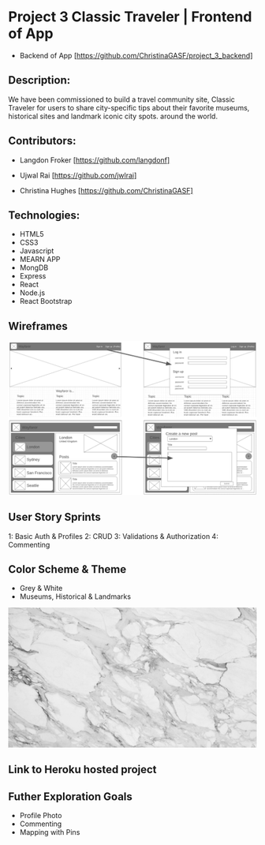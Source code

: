 # Project 3 Classic Traveler | Frontend of App
- Backend of App [https://github.com/ChristinaGASF/project_3_backend]

## Description: 
We have been commissioned to build a travel community site, Classic Traveler for users to share city-specific tips about their favorite museums, historical sites and landmark iconic city spots. around the world.

## Contributors:

- Langdon Froker [https://github.com/langdonf] 

- Ujwal Rai [https://github.com/jwlrai] 
 
- Christina Hughes [https://github.com/ChristinaGASF]

## Technologies:
- HTML5
- CSS3
- Javascript
- MEARN APP
- MongDB
- Express
- React
- Node.js
- React Bootstrap

## Wireframes
<img src=https://github.com/ChristinaGASF/project_3_frontend/blob/master/wayfarer/public/images/wireframes.png>

## User Story Sprints

1: Basic Auth & Profiles
2: CRUD
3: Validations & Authorization
4: Commenting

## Color Scheme & Theme
- Grey & White
- Museums, Historical & Landmarks
<img src=https://github.com/ChristinaGASF/project_3_frontend/blob/master/wayfarer/public/images/marble_2.jpg>

## Link to Heroku hosted project


## Futher Exploration Goals
- Profile Photo
- Commenting
- Mapping with Pins
